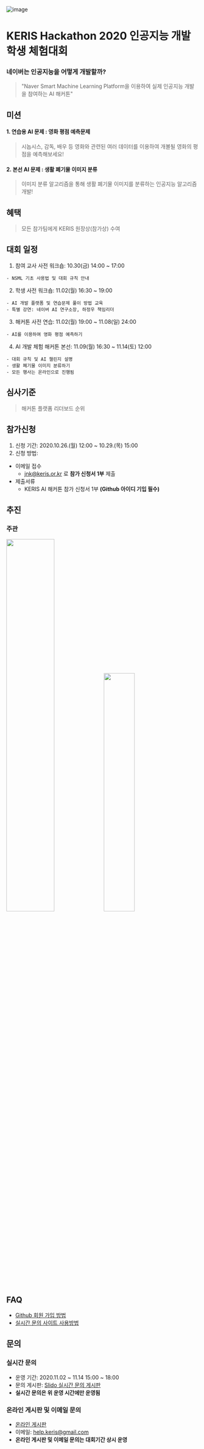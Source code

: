 ![image](https://user-images.githubusercontent.com/72900535/96531340-6ad27700-12c4-11eb-8431-445fc02f99bf.png)
# KERIS Hackathon 2020 인공지능 개발 학생 체험대회
### 네이버는 인공지능을 어떻게 개발할까?
> "Naver Smart Machine Learning Platform을 이용하여 실제 인공지능 개발을 참여하는 AI 해커톤"
  
## 미션
#### 1. 연습용 AI 문제 : 영화 평점 예측문제<br>
> 시놉시스, 감독, 배우 등 영화와 관련된 여러 데이터를 이용하여 개볼될 영화의 평점을 예측해보세요!
#### 2. 본선 AI 문제 : 생활 폐기물 이미지 분류
> 이미지 분류 알고리즘을 통해 생활 폐기물 이미지를 분류하는 인공지능 알고리즘 개발! 

## 혜택
> 모든 참가팀에게 KERIS 원장상(참가상) 수여

## 대회 일정
1. 참여 교사 사전 워크숍: 10.30(금) 14:00 ~ 17:00 
<pre><code>- NSML 기초 사용법 및 대회 규칙 안내 </code></pre>
2. 학생 사전 워크숍: 11.02(월) 16:30 ~ 19:00 
<pre><code>- AI 개발 플랫폼 및 연습문제 풀이 방법 교육
- 특별 강연: 네이버 AI 연구소장, 하정우 책임리더
</code></pre>
3. 해커톤 사전 연습: 11.02(월) 19:00 ~ 11.08(일) 24:00 
<pre><code>- AI를 이용하여 영화 평점 예측하기</code></pre>
4. AI 개발 체험 해커톤 본선: 11.09(월) 16:30 ~ 11.14(토) 12:00
<pre><code>- 대회 규칙 및 AI 챌린지 설명
- 생활 폐기물 이미지 분류하기
- 모든 행사는 온라인으로 진행됨
</code></pre>
## 심사기준
> 해커톤 플랫폼 리더보드 순위

## 참가신청
1. 신청 기간: 2020.10.26.(월) 12:00 ~ 10.29.(목) 15:00 <br>
2. 신청 방법: <br>
  + 이메일 접수
    + jnk@keris.or.kr 로 **참가 신청서 1부** 제출
  + 제출서류
    + KERIS AI 해커톤 참가 신청서 1부 **(Github 아이디 기입 필수)**

## 추진
### 주관
<img src="https://user-images.githubusercontent.com/72900535/96530265-0b736780-12c2-11eb-81c5-a0575545e438.png" width="50%" height="50%">

<img src="https://user-images.githubusercontent.com/72900535/96530750-0662e800-12c3-11eb-817e-96058b8cf3aa.png" width="40%" height="40%">

## FAQ
* [Github 회원 가입 방법](https://github.com/keris2020/hackathon/issues/2#issue-725131238)
* [실시간 문의 사이트 사용방법](https://github.com/keris2020/hackathon/issues/1#issue-725130546)

## 문의

### 실시간 문의
* 운영 기간: 2020.11.02 ~ 11.14 15:00 ~ 18:00
* 문의 게시판: [Slido 실시간 문의 게시판](https://app.sli.do/event/f3usp3m1)
* **실시간 문의은 위 운영 시간에만 운영됨**
 
### 온라인 게시판 및 이메일 문의
* [온라인 게시판](https://github.com/keris2020/hackathon/issues)
* 이메일: help.keris@gmail.com 
* **온라인 게시판 및 이메일 문의는 대회기간 상시 운영**

